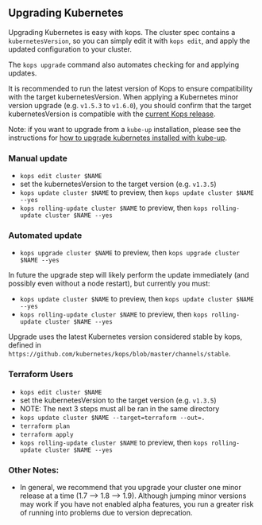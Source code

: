 ## Upgrading Kubernetes

Upgrading Kubernetes is easy with kops. The cluster spec contains a `kubernetesVersion`, so you can simply edit it with `kops edit`, and apply the updated configuration to your cluster.

The `kops upgrade` command also automates checking for and applying updates.

It is recommended to run the latest version of Kops to ensure compatibility with the target kubernetesVersion. When applying a Kubernetes minor version upgrade (e.g. `v1.5.3` to `v1.6.0`), you should confirm that the target kubernetesVersion is compatible with the [current Kops release](https://github.com/kubernetes/kops/releases).

Note: if you want to upgrade from a `kube-up` installation, please see the instructions for [how to upgrade kubernetes installed with kube-up](cluster_upgrades_and_migrations.md).

### Manual update

* `kops edit cluster $NAME`
* set the kubernetesVersion to the target version (e.g. `v1.3.5`)
* `kops update cluster $NAME` to preview, then `kops update cluster $NAME --yes`
* `kops rolling-update cluster $NAME` to preview, then `kops rolling-update cluster $NAME --yes`

### Automated update

* `kops upgrade cluster $NAME` to preview, then `kops upgrade cluster $NAME --yes`

In future the upgrade step will likely perform the update immediately (and possibly even without a
node restart), but currently you must:

* `kops update cluster $NAME` to preview, then `kops update cluster $NAME --yes`
* `kops rolling-update cluster $NAME` to preview, then `kops rolling-update cluster $NAME --yes`

Upgrade uses the latest Kubernetes version considered stable by kops, defined in `https://github.com/kubernetes/kops/blob/master/channels/stable`.


### Terraform Users

* `kops edit cluster $NAME`
* set the kubernetesVersion to the target version (e.g. `v1.3.5`)
* NOTE: The next 3 steps must all be ran in the same directory
* `kops update cluster $NAME --target=terraform --out=.`
* `terraform plan`
* `terraform apply`
* `kops rolling-update cluster $NAME` to preview, then `kops rolling-update cluster $NAME --yes`

### Other Notes:
* In general, we recommend that you upgrade your cluster one minor release at a time (1.7 --> 1.8 --> 1.9).  Although jumping minor versions may work if you have not enabled alpha features, you run a greater risk of running into problems due to version deprecation. 

